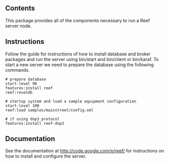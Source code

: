 

## Contents ##

This package provides all of the components necessary to run a Reef server node.

## Instructions ##

Follow the guide for instructions of how to install database and broker packages and run the server using bin/start
and bin/client or bin/karaf. To start a new server we need to prepare the database using the following commands.

```
# prepare database
start-level 90
features:install reef
reef:resetdb

# startup system and load a sample equipment configuration
start-level 100
reef:load samples/mainstreet/config.xml

# if using dnp3 protocol
features:install reef-dnp3
```

## Documentation ##

See the documentation at http://code.google.com/p/reef/ for instructions on how to install and configure the server.
